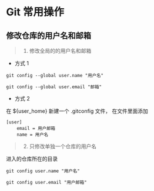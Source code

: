 # Git 常用操作

## 修改仓库的用户名和邮箱

> 1. 修改全局的的用户名和邮箱

* 方式 1
```
git config --global user.name "用户名"

git config --global user.email "邮箱"
```

* 方式 2

在 ${user_home} 新建一个 .gitconfig 文件， 在文件里面添加

```
[user]
	email = 用户邮箱
	name = 用户名
```

> 2. 只修改单独一个仓库的用户名

进入的仓库所在的目录

```
git config user.name "用户名"

git config user.email "用户邮箱"
```